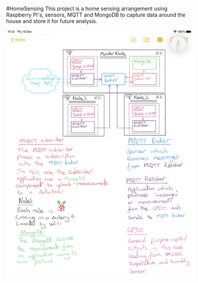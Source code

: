 #HomeSensing
This project is a home sensing arrangement using Raspberry PI's, sensors, MQTT and MongoDB to capture data around the house and store it for future analysis.

![Architecture](arch.jpg)
